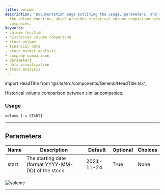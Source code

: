 ```yaml
---
title: volume
description: "Documentation page outlining the usage, parameters, and results from"
  the volume function, which provides historical volume comparison between similar
  companies.
keywords:
- volume function
- historical volume comparison
- stock volume
- financial data
- stock market analysis
- company comparison
- parameters
- data visualization
- stock analysis
---
```


import HeadTitle from '@site/src/components/General/HeadTitle.tsx';

<HeadTitle title="stocks/ca/volume - Reference | OpenBB Terminal Docs" />

Historical volume comparison between similar companies.

### Usage

```python
volume [-s START]
```

---

## Parameters

| Name | Description | Default | Optional | Choices |
| ---- | ----------- | ------- | -------- | ------- |
| start | The starting date (format YYYY-MM-DD) of the stock | 2021-11-24 | True | None |

![volume](https://user-images.githubusercontent.com/46355364/154074657-72976b1a-fc27-4917-8d43-95f5b54da32e.png)

---
